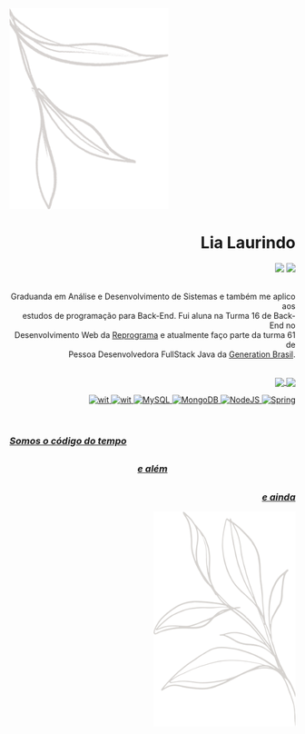 <img src="element3.png" alt="drawing" width="280"/> <h1 align="right"> Lia Laurindo </h1>
 
 <div align="right">
  <a href="https://www.linkedin.com/in/lialaurindo/" target="_blank"><img src="https://img.shields.io/badge/LinkedIn-000000?style=for-the-badge&logo=linkedin&logoColor=white" target="_blank"></a>
    <a href="mailto:liamaralaurindo@gmail.com" target="_blank"><img src="https://img.shields.io/badge/Gmail-000000?style=for-the-badge&logo=gmail&logoColor=white" target="_blank"></a>
</div>

<p align="right"> 
<br>Graduanda em Análise e Desenvolvimento de Sistemas e também me aplico aos
<br> estudos de programação para Back-End. Fui aluna na Turma 16 de Back-End no
<br> Desenvolvimento Web da <a href=https://reprograma.com.br/todas-em-tech.html>Reprograma</a> e atualmente faço parte da turma 61 de
<br> Pessoa Desenvolvedora FullStack Java da <a href=https://brazil.generation.org>Generation Brasil</a>.

</p>
<br>

<div align="right">
  <a href="https://github.com/lialaurindo"> <img align ="center" height="150em" src="https://github-readme-stats.vercel.app/api?username=lialaurindo&show_icons=true&theme=merko&include_all_commits=true&count_private=true&hide_border=true&bg_color=000000&text_color=FFFAFA&title_color=FFFAFA"/> <img align ="center" height="150em" src="https://github-readme-stats.vercel.app/api/top-langs/?username=lialaurindo&layout=compact&langs_count=7&theme=merko&hide_border=true&bg_color=000000&text_color=FFFAFA&title_color=FFFAFA"/>
<div align="right">
  
![wit](https://img.shields.io/badge/Java-000000?style=for-the-badge&logo=java&logoColor=white)
![wit](https://img.shields.io/badge/JavaScript-000000?style=for-the-badge&logo=javascript&logoColor=white)
![MySQL](https://img.shields.io/badge/mysql-000000.svg?style=for-the-badge&logo=mysql&logoColor=white)
![MongoDB](https://img.shields.io/badge/MongoDB-000000.svg?style=for-the-badge&logo=mongodb&logoColor=white)
![NodeJS](https://img.shields.io/badge/Node.js-000000?style=for-the-badge&logo=node.js&logoColor=white)
![Spring](https://img.shields.io/badge/spring-000000.svg?style=for-the-badge&logo=spring&logoColor=white)
  
 </div>
    
</div>
  
<br>
  <h3 align="left"> <b><i> Somos o código do tempo </i></b></h3>

 ##

<h3 align="center"> <b><i> e além </i></b></h3>

 ##

  <h3 align="right"> <b><i> e ainda </i></b></h3>


<img align="right" src="element14.png" alt="drawing" width="250"/>
